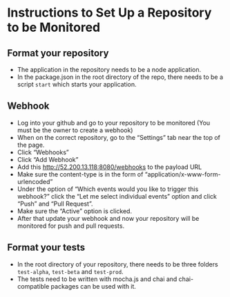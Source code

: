 # Instructions to Set Up a Repository to be Monitored

## Format your repository
- The application in the repository needs to be a node application.
- In the package.json in the root directory of the repo, there needs to be a script `start` which starts your application.

## Webhook
- Log into your github and go to your repository to be monitored (You must be the owner to create a webhook)
- When on the correct repository, go to the “Settings” tab near the top of the page.
- Click “Webhooks”
- Click “Add Webhook”
- Add this http://52.200.13.118:8080/webhooks to the payload URL
- Make sure the content-type is in the form of “application/x-www-form-urlencoded”
- Under the option of “Which events would you like to trigger this webhook?” click the “Let me select individual events” option and click “Push” and “Pull Request”. 
- Make sure the “Active” option is clicked.
- After that update your webhook and now your repository will be monitored for push and pull requests. 

## Format your tests
- In the root directory of your repository, there needs to be three folders `test-alpha`, `test-beta` and `test-prod`.
- The tests need to be written with mocha.js and chai and chai-compatible packages can be used with it.

